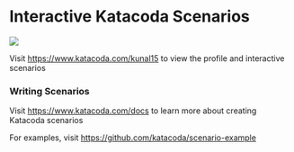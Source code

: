 # Interactive Katacoda Scenarios

[![](http://shields.katacoda.com/katacoda/kunal15/count.svg)](https://www.katacoda.com/kunal15 "Get your profile on Katacoda.com")

Visit https://www.katacoda.com/kunal15 to view the profile and interactive scenarios

### Writing Scenarios
Visit https://www.katacoda.com/docs to learn more about creating Katacoda scenarios

For examples, visit https://github.com/katacoda/scenario-example

